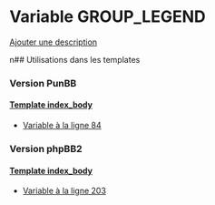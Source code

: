# Variable GROUP_LEGEND
[Ajouter une description](https://fa-tvars.appspot.com/GROUP_LEGEND)

n## Utilisations dans les templates

### Version PunBB

#### [Template index_body](punbb/index_body.md)
* [Variable à la ligne 84](../punbb/index_body.tpl#L84)

### Version phpBB2

#### [Template index_body](subsilver/index_body.md)
* [Variable à la ligne 203](../subsilver/index_body.tpl#L203)
